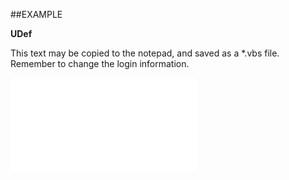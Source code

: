 

##EXAMPLE

**UDef**

This text may be copied to the notepad, and saved as a *.vbs file. Remember to change the login information.

![](../../Examples/vbs/SOUdefField.FieldId.vbs.txt)





